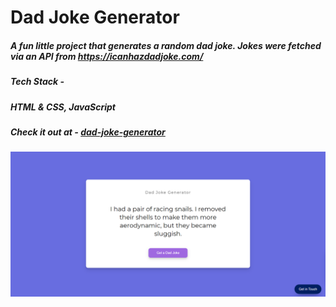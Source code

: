 # Dad Joke Generator

##### A fun little project that generates a random dad joke. Jokes were fetched via an API from https://icanhazdadjoke.com/
##### Tech Stack - 
##### HTML & CSS, JavaScript

##### Check it out at - [dad-joke-generator](https://adityadutta1998.github.io/dad-joke-generator/)
![Preview](https://github.com/AdityaDutta1998/dad-joke-generator/blob/main/images/preview.PNG)
